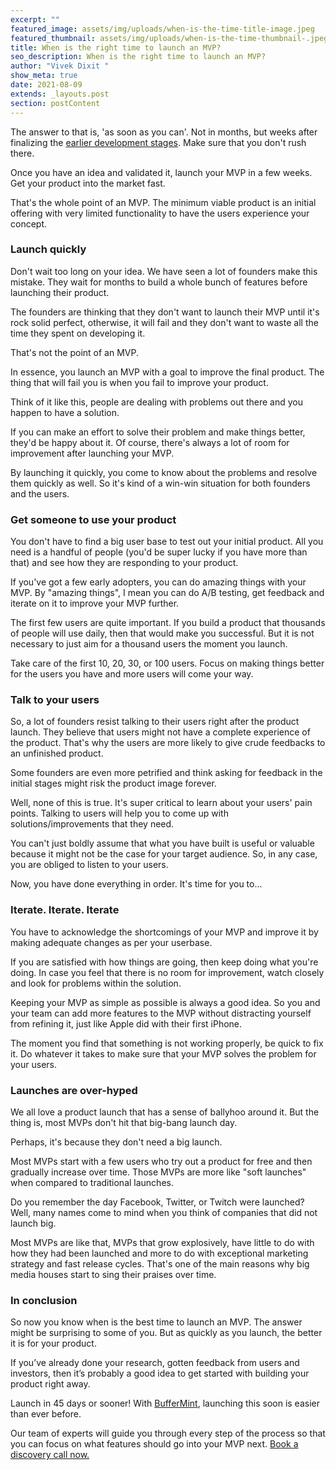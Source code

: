 ```yaml
---
excerpt: ""
featured_image: assets/img/uploads/when-is-the-time-title-image.jpeg
featured_thumbnail: assets/img/uploads/when-is-the-time-thumbnail-.jpeg
title: When is the right time to launch an MVP?
seo_description: When is the right time to launch an MVP?
author: "Vivek Dixit "
show_meta: true
date: 2021-08-09
extends: _layouts.post
section: postContent
---
```

The answer to that is, 'as soon as you can'. Not in months, but weeks after finalizing the [earlier development stages](https://buffermint.com/articles/launch-your-micro-saas-product#:~:text=Communication%20is%20the%20most%20important%20skill%20for%20any%20entrepreneur.%20You%20need%20to%20ensure%20that%20you%27re%20developing%20a%20product%20or%20service%20to%20address%20something%20your%20target%20customer%20actually%20needs.). Make sure that you don't rush there.

Once you have an idea and validated it, launch your MVP in a few weeks. Get your product into the market fast.

That's the whole point of an MVP. The minimum viable product is an initial offering with very limited functionality to have the users experience your concept.

### Launch quickly 

Don't wait too long on your idea. We have seen a lot of founders make this mistake. They wait for months to build a whole bunch of features before launching their product.

The founders are thinking that they don't want to launch their MVP until it's rock solid perfect, otherwise, it will fail and they don't want to waste all the time they spent on developing it.

That's not the point of an MVP. 

In essence, you launch an MVP with a goal to improve the final product. The thing that will fail you is when you fail to improve your product.

Think of it like this, people are dealing with problems out there and you happen to have a solution.

If you can make an effort to solve their problem and make things better, they'd be happy about it. Of course, there's always a lot of room for improvement after launching your MVP.

By launching it quickly, you come to know about the problems and resolve them quickly as well. So it's kind of a win-win situation for both founders and the users.

### Get someone to use your product 

You don't have to find a big user base to test out your initial product. All you need is a handful of people (you'd be super lucky if you have more than that) and see how they are responding to your product.

If you've got a few early adopters, you can do amazing things with your MVP. By "amazing things", I mean you can do A/B testing, get feedback and iterate on it to improve your MVP further. 

The first few users are quite important. If you build a product that thousands of people will use daily, then that would make you successful. But it is not necessary to just aim for a thousand users the moment you launch.

Take care of the first 10, 20, 30, or 100 users. Focus on making things better for the users you have and more users will come your way.

### Talk to your users

So, a lot of founders resist talking to their users right after the product launch. They believe that users might not have a complete experience of the product. That's why the users are more likely to give crude feedbacks to an unfinished product. 

Some founders are even more petrified and think asking for feedback in the initial stages might risk the product image forever.

Well, none of this is true. It's super critical to learn about your users' pain points. Talking to users will help you to come up with solutions/improvements that they need.

You can't just boldly assume that what you have built is useful or valuable because it might not be the case for your target audience. So, in any case, you are obliged to listen to your users.

Now, you have done everything in order. It's time for you to...

### Iterate. Iterate. Iterate

You have to acknowledge the shortcomings of your MVP and improve it by making adequate changes as per your userbase.

If you are satisfied with how things are going, then keep doing what you're doing. In case you feel that there is no room for improvement, watch closely and look for problems within the solution.

Keeping your MVP as simple as possible is always a good idea. So you and your team can add more features to the MVP without distracting yourself from refining it, just like Apple did with their first iPhone.

The moment you find that something is not working properly, be quick to fix it. Do whatever it takes to make sure that your MVP solves the problem for your users.

### Launches are over-hyped

We all love a product launch that has a sense of ballyhoo around it. But the thing is, most MVPs don't hit that big-bang launch day.

Perhaps, it's because they don't need a big launch.

Most MVPs start with a few users who try out a product for free and then gradually increase over time. Those MVPs are more like "soft launches" when compared to traditional launches.

Do you remember the day Facebook, Twitter, or Twitch were launched? Well, many names come to mind when you think of companies that did not launch big.

Most MVPs are like that, MVPs that grow explosively, have little to do with how they had been launched and more to do with exceptional marketing strategy and fast release cycles. That's one of the main reasons why big media houses start to sing their praises over time.

### In conclusion

So now you know when is the best time to launch an MVP. The answer might be surprising to some of you. But as quickly as you launch, the better it is for your product.

If you’ve already done your research, gotten feedback from users and investors, then it’s probably a good idea to get started with building your product right away.

Launch in 45 days or sooner! With [BufferMint](https://buffermint.com/), launching this soon is easier than ever before.

Our team of experts will guide you through every step of the process so that you can focus on what features should go into your MVP next. [Book a discovery call now.]({{$page->discovery_call_url}})